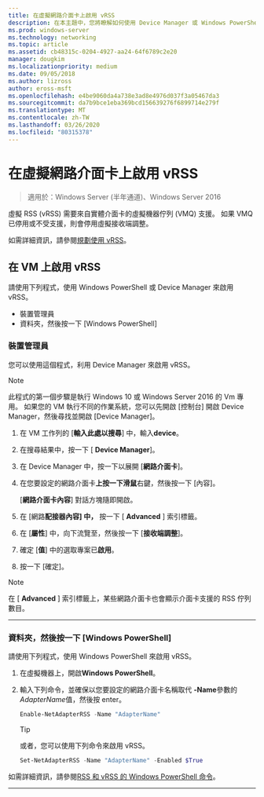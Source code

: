 ```yaml
---
title: 在虛擬網路介面卡上啟用 vRSS
description: 在本主題中，您將瞭解如何使用 Device Manager 或 Windows PowerShell，在 Windows Server 中啟用 vRSS。
ms.prod: windows-server
ms.technology: networking
ms.topic: article
ms.assetid: cb48315c-0204-4927-aa24-64f6789c2e20
manager: dougkim
ms.localizationpriority: medium
ms.date: 09/05/2018
ms.author: lizross
author: eross-msft
ms.openlocfilehash: e4be9060da4a738e3ad8e4976d037f3a05467da3
ms.sourcegitcommit: da7b9bce1eba369bcd156639276f6899714e279f
ms.translationtype: MT
ms.contentlocale: zh-TW
ms.lasthandoff: 03/26/2020
ms.locfileid: "80315378"
---
```

# <a name="enable-vrss-on-a-virtual-network-adapter"></a>在虛擬網路介面卡上啟用 vRSS

>適用於：Windows Server (半年通道)、Windows Server 2016

虛擬 RSS \(vRSS\) 需要來自實體介面卡的虛擬機器佇列 \(VMQ\) 支援。 如果 VMQ 已停用或不受支援，則會停用虛擬接收端調整。 

如需詳細資訊，請參閱[規劃使用 vRSS](vrss-plan.md)。

## <a name="enable-vrss-on-a-vm"></a>在 VM 上啟用 vRSS
 
請使用下列程式，使用 Windows PowerShell 或 Device Manager 來啟用 vRSS。

-   裝置管理員
-   資料夾，然後按一下 [Windows PowerShell]
  
### <a name="device-manager"></a>裝置管理員

您可以使用這個程式，利用 Device Manager 來啟用 vRSS。

>[!NOTE]
>此程式的第一個步驟是執行 Windows 10 或 Windows Server 2016 的 Vm 專用。 如果您的 VM 執行不同的作業系統，您可以先開啟 [控制台] 開啟 Device Manager，然後尋找並開啟 [Device Manager]。
  
1.  在 VM 工作列的 [**輸入此處以搜尋**] 中，輸入**device**。 

2.  在搜尋結果中，按一下 [ **Device Manager**]。

3.  在 Device Manager 中，按一下以展開 [**網路介面卡**]。 

4.  在您要設定的網路介面卡**上按一下滑鼠**右鍵，然後按一下 [內容]。<p>[**網路介面卡內容**] 對話方塊隨即開啟。

5.  在 [網路**配接器內容] 中，** 按一下 [ **Advanced** ] 索引標籤。 

6.  在 [**屬性**] 中，向下流覽至，然後按一下 [**接收端調整**]。 

7.  確定 [**值**] 中的選取專案已**啟用**。 

8.  按一下 [確定]。
  
> [!NOTE]
> 在 [ **Advanced** ] 索引標籤上，某些網路介面卡也會顯示介面卡支援的 RSS 佇列數目。

---

### <a name="windows-powershell"></a>資料夾，然後按一下 [Windows PowerShell]

請使用下列程式，使用 Windows PowerShell 來啟用 vRSS。

1. 在虛擬機器上，開啟**Windows PowerShell**。

2. 輸入下列命令，並確保以您要設定的網路介面卡名稱取代 **-Name**參數的*AdapterName*值，然後按 enter。 
  
   ```PowerShell
   Enable-NetAdapterRSS -Name "AdapterName"
   ```

   >[!TIP]
   >或者，您可以使用下列命令來啟用 vRSS。
   >```PowerShell
   >Set-NetAdapterRSS -Name "AdapterName" -Enabled $True  
   >```

如需詳細資訊，請參閱[RSS 和 vRSS 的 Windows PowerShell 命令](vrss-wps.md)。

---
